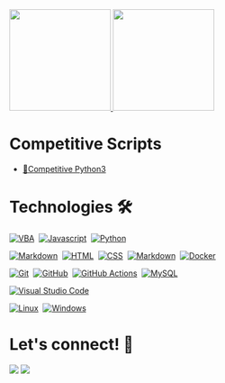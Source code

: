 
<div align="left">
    <a href="https://calendly.com/joaovictorcardoso/30min">
        <img height="180em" src="https://github-readme-stats.vercel.app/api?username=jvcss&show_icons=true&theme=gotham&count_private=true&include_all_commits=true"/>
    <img height="180em" src="https://github-readme-stats.vercel.app/api/top-langs/?username=jvcss&layout=compact&langs_count=6&theme=gotham&hide=css,scss"/>
    </a>
</div>
<h1> Competitive Scripts</h1>

- [📜Competitive Python3](https://github.com/jvcss/jvcss/tree/main/competitive_python)

<h1> Technologies 🛠</h1>

[![VBA](https://img.shields.io/badge/-VB-05122A?style=flat&logo=latex&logoColor=white)](https://github.com/jvcss/automation)&nbsp;
[![Javascript](https://img.shields.io/badge/-Javascript-05122A?style=flat&logo=javascript)](https://github.com/jvcss/netflix)&nbsp;
[![Python](https://img.shields.io/badge/-Python-05122A?style=flat&logo=python)](https://github.com/jvcss/jvcss/tree/main/competitive_python)&nbsp;
<!--[![Shell](https://img.shields.io/badge/Shell-05122A?style=flat&logo=gnu-bash&logoColor=white)](https://github.com/jvcss)&nbsp;-->
[![Markdown](https://img.shields.io/badge/-Markdown-05122A?style=flat&logo=markdown)](https://github.com/jvcss/jvcss)&nbsp;
[![HTML](https://img.shields.io/badge/-HTML-05122A?style=flat&logo=html5)](https://github.com/jvcss/github-slideshow)&nbsp;
[![CSS](https://img.shields.io/badge/-CSS-05122A?style=flat&logo=CSS3)](https://github.com/jvcss/jvcss/netflix)&nbsp;
[![Markdown](https://img.shields.io/badge/-Markdown-05122A?style=flat&logo=markdown)](https://github.com/jvcss/jvcss/resume-slideshow)&nbsp;
[![Docker](https://img.shields.io/badge/-Docker-05122A?style=flat&logo=docker)](https://github.com/jvcss/GoDocker)&nbsp;

[![Git](https://img.shields.io/badge/-Git-05122A?style=flat&logo=git)](https://github.com/jvcss)&nbsp;
[![GitHub](https://img.shields.io/badge/-GitHub-05122A?style=flat&logo=github)](https://github.com/jvcss)&nbsp;
[![GitHub Actions](https://img.shields.io/badge/GitHub%20Actions%20-05122A?style=flat&logo=github-actions&logoColor=white)](https://github.com/jvcss/go)&nbsp;
[![MySQL](https://img.shields.io/badge/-MySQL-05122A?style=flat&logo=mysql&logoColor=white)](https://github.com/jvcss/go)&nbsp;

[![Visual Studio Code](https://img.shields.io/badge/-Visual%20Studio%20Code-05122A?style=flat&logo=visual-studio-code&logoColor=007ACC)](https://github.com/jvcss)&nbsp;

[![Linux](https://img.shields.io/badge/-Linux-05122A?style=flat&logo=linux&logoColor=white)](https://github.com/jvcss)&nbsp;
[![Windows](https://img.shields.io/badge/-Windows-05122A?style=flat&logo=windows&logoColor=white)](https://github.com/jvcss)&nbsp;

<h1> Let's connect! 🎈</h1>

<p align="left">
<a href="https://www.linkedin.com/in/joao-victor-cardoso-a42410111/"><img src="https://img.shields.io/badge/-JVCSS-0077B5?style=flat&logo=Linkedin&logoColor=white"/></a>
<a href="https://twitter.com/jvictorcard"><img src="https://img.shields.io/badge/-@jvictorcard-%231DA1F2?style=flat&logo=twitter&logoColor=white"/></a>
